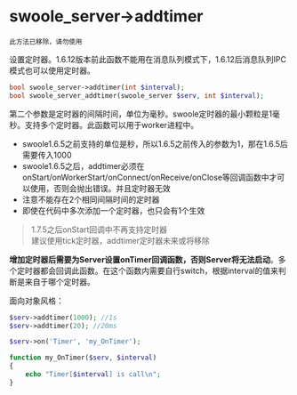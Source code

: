 # swoole_server->addtimer

    此方法已移除，请勿使用
设置定时器。1.6.12版本前此函数不能用在消息队列模式下，1.6.12后消息队列IPC模式也可以使用定时器。
```php
bool swoole_server->addtimer(int $interval);
bool swoole_server_addtimer(swoole_server $serv, int $interval);
```
第二个参数是定时器的间隔时间，单位为毫秒。swoole定时器的最小颗粒是1毫秒。支持多个定时器。此函数可以用于worker进程中。

* swoole1.6.5之前支持的单位是秒，所以1.6.5之前传入的参数为1，那在1.6.5后需要传入1000  
* swoole1.6.5之后，addtimer必须在onStart/onWorkerStart/onConnect/onReceive/onClose等回调函数中才可以使用，否则会抛出错误。并且定时器无效  
* 注意不能存在2个相同间隔时间的定时器
* 即使在代码中多次添加一个定时器，也只会有1个生效  

> 1.7.5之后onStart回调中不再支持定时器  
> 建议使用tick定时器，addtimer定时器未来或将移除  

__增加定时器后需要为Server设置onTimer回调函数，否则Server将无法启动__。多个定时器都会回调此函数。在这个函数内需要自行switch，根据interval的值来判断是来自于哪个定时器。

面向对象风格：
```php
$serv->addtimer(1000); //1s
$serv->addtimer(20); //20ms
```

```php
$serv->on('Timer', 'my_OnTimer');

function my_OnTimer($serv, $interval)
{
    echo "Timer[$interval] is call\n";
}
```